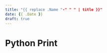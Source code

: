 ```yaml
---
title: "{{ replace .Name "-" " " | title }}"
date: {{ .Date }}
draft: true
---
```


# Python    **Print**

